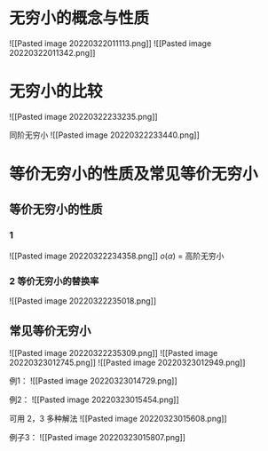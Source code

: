 # 无穷小的概念与性质

![[Pasted image 20220322011113.png]]
![[Pasted image 20220322011342.png]]

# 无穷小的比较
![[Pasted image 20220322233235.png]]

同阶无穷小
![[Pasted image 20220322233440.png]]

# 等价无穷小的性质及常见等价无穷小

## 等价无穷小的性质
### 1
![[Pasted image 20220322234358.png]]
$o(\alpha)$  = 高阶无穷小

### 2 等价无穷小的替换率
![[Pasted image 20220322235018.png]]

## 常见等价无穷小
![[Pasted image 20220322235309.png]]
![[Pasted image 20220323012745.png]]
![[Pasted image 20220323012949.png]]

例1：
![[Pasted image 20220323014729.png]]

例2：
![[Pasted image 20220323015454.png]]

可用 2，3 多种解法
![[Pasted image 20220323015608.png]]

例子3：
![[Pasted image 20220323015807.png]]
